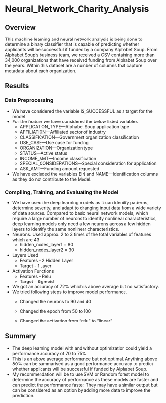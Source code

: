 # Neural_Network_Charity_Analysis

## Overview
This machine learning and neural network analysis is being done to determine a binary classifier that is capable of predicting whether applicants will be successful if funded by a company Alphabet Soup.
From Alphabet Soup’s business team, we received a CSV containing more than 34,000 organizations that have received funding from Alphabet Soup over the years. Within this dataset are a number of columns that capture metadata about each organization.

## Results
### Data Preprocessing
-	We have considered the variable IS_SUCCESSFUL as a target for the model
-	For the feature we have considered the below listed variables
    - APPLICATION_TYPE—Alphabet Soup application type
    - AFFILIATION—Affiliated sector of industry
    - CLASSIFICATION—Government organization classification
    - USE_CASE—Use case for funding
    - ORGANIZATION—Organization type
    - STATUS—Active status
    - INCOME_AMT—Income classification
    - SPECIAL_CONSIDERATIONS—Special consideration for application
    - ASK_AMT—Funding amount requested
-	We have excluded the variables EIN and NAME—Identification columns as they do not contribute to the Model.

### Compiling, Training, and Evaluating the Model
-	We have used the deep learning models as it can identify patterns, determine severity, and adapt to changing input data from a wide variety of data sources. Compared to basic neural network models, which require a large number of neurons to identify nonlinear characteristics, deep learning models only need a few neurons across a few hidden layers to identify the same nonlinear characteristics.
-	Neurons. Used approx. 2 to 3 times of the total variables of features which are 43
    - hidden_nodes_layer1 = 80
    - hidden_nodes_layer2 = 30
-	Layers Used
    - Features - 2 Hidden Layer
    - Target - 1 Layer
-	Activation Functions
    - Features – Relu
    - Target - Sigmoid
-	We got an accuracy of 72% which is above average but no satisfactory.
-	We tried following steps to improve model performance.
    - Changed the neurons to 90 and 40



    - Changed the epoch from 50 to 100



    - Changed the activation from “relu” to “linear”



## Summary
-	The deep learning model with and without optimization could yield a performance accuracy of 70 to 75%
-	This is an above average performance but not optimal. Anything above 80% can be summarised as a good performance accuracy to predict whether applicants will be successful if funded by Alphabet Soup.
-	My recommendation will be to use SVM or Random forest model to determine the accuracy of performance as these models are faster and can predict the performance faster. They may have a similar output but can be considered as an option by adding more data to improve the prediction.
